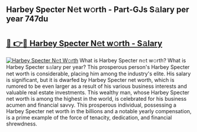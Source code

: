 ## Harbey Specter N𝚎t w𝚘rth - Part-GJs S𝚊lary per year 747du

# <h2><a href="http://gc0cfmc.nevu.top/?p=Harbey+Specter">🔗 👉🔴 Harbey Specter N𝚎t w𝚘rth - S𝚊lary</a></h2>

[![Harbey Specter N𝚎t W𝚘rth](https://i.imgur.com/Oavwk0R.jpeg)](http://gc0cfmc.nevu.top/?p=Harbey+Specter)
What is Harbey Specter n𝚎t w𝚘rth? What is Harbey Specter s𝚊lary per year?
This prosperous person's Harbey Specter net worth is considerable, placing him among the industry's elite. His salary is significant, but it is dwarfed by Harbey Specter net worth, which is rumored to be even larger as a result of his various business interests and valuable real estate investments. This wealthy man, whose Harbey Specter net worth is among the highest in the world, is celebrated for his business acumen and financial savvy. This prosperous individual, possessing a Harbey Specter net worth in the billions and a notable yearly compensation, is a prime example of the force of tenacity, dedication, and financial shrewdness.
